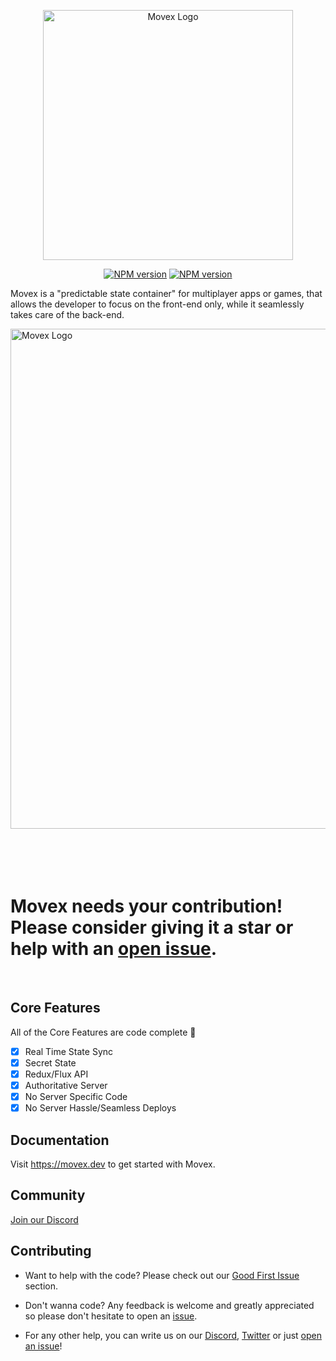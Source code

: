 <p align="center">
<picture width="400">
  <source media="(prefers-color-scheme: dark)" srcset="https://user-images.githubusercontent.com/2099521/221956423-bd0b1b46-a8ed-4b25-8a1c-14cdcb1de716.png" width="400">
  <img alt="Movex Logo" src="https://user-images.githubusercontent.com/2099521/242975504-a6faa334-a6b3-44b4-bf40-6ffcd27d9c08.png" width="400">
</picture>
<p>


<div align="center">

[![NPM version][npm-image]][npm-url]
[![NPM version][license-image]][license-url]

[npm-url]: https://npmjs.org/package/movex
[npm-image]: https://img.shields.io/badge/dynamic/json?color=orange&label=movex&query=version&url=https%3A%2F%2Fraw.githubusercontent.com%2Fmovesthatmatter%2Fmovex%2Fmain%2Flibs%2Fmovex%2Fpackage.json
[license-image]: https://img.shields.io/badge/license-MIT-green
[license-url]: https://github.com/movesthatmatter/movex/blob/main/LICENSE

</div>

Movex is a "predictable state container" for multiplayer apps or games, that allows the developer to focus on the front-end only, while it seamlessly takes care of the back-end.

<picture width="800">
  <source media="(prefers-color-scheme: dark)" srcset="https://user-images.githubusercontent.com/2099521/260265762-84841846-f0f3-465e-a4fd-16a63e7ae00b.png" width="800">
  <img alt="Movex Logo" src="https://user-images.githubusercontent.com/2099521/260266259-ed2118cb-543a-44de-948c-b923470b318c.png" width="800">
</picture>

<br/>
<br/>
<br/>
<br/>
<br/>

# Movex needs your contribution! Please consider giving it a star or help with an [open issue](https://github.com/movesthatmatter/movex/issues).

<br/>

## Core Features

All of the Core Features are code complete 🥳

- [x] Real Time State Sync
- [x] Secret State
- [x] Redux/Flux API
- [x] Authoritative Server
- [x] No Server Specific Code
- [x] No Server Hassle/Seamless Deploys

## Documentation

Visit https://movex.dev to get started with Movex.

## Community

[Join our Discord](https://discord.gg/N8k447EmBh)

## Contributing

- Want to help with the code?
Please check out our [Good First Issue](https://github.com/movesthatmatter/movex/issues?q=is%3Aissue+is%3Aopen+label%3A%22good+first+issue%22) section.

- Don't wanna code?
Any feedback is welcome and greatly appreciated so please don't hesitate to open an [issue](https://github.com/movesthatmatter/movex/issues).

- For any other help, you can write us on our [Discord](https://discord.gg/N8k447EmBh), [Twitter](https://twitter.com/gctroia) or just [open an issue](https://github.com/movesthatmatter/movex/issues)!
